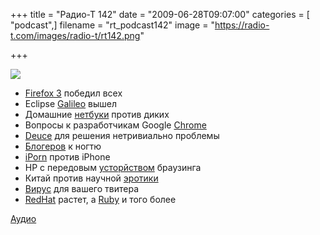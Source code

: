 +++
title = "Радио-Т 142"
date = "2009-06-28T09:07:00"
categories = [ "podcast",]
filename = "rt_podcast142"
image = "https://radio-t.com/images/radio-t/rt142.png"

+++

![](https://radio-t.com/images/radio-t/rt142.png)

- [Firefox 3](http://www.securitylab.ru/news/381727.php) победил всех
- Eclipse [Galileo](http://eclipse.dzone.com/articles/eclipse-galileo-how-release) вышел
- Домашние [нетбуки](http://webplanet.ru/news/gadgets/2009/06/25/net_no.html) против диких
- Вопросы к разработчикам Google [Chrome](http://chromosapiens.ru/index.php?topic=838)
- [Deuce](http://sites.google.com/site/deucestm/) для решения нетривиально проблемы
- [Блогеров](http://webplanet.ru/news/law/2009/06/23/ftc_on_blogger_ads.html) к ногтю
- [iPorn](http://www.techcrunch.com/2009/06/24/yep-iporn-is-here-for-the-iphone/) против iPhone
- HP с передовым [усторйством](http://hard.compulenta.ru/436995/) браузинга
- Китай против научной [эротики](http://net.compulenta.ru/436689/)
- [Вирус](http://soft.compulenta.ru/436651/) для вашего твитера
- [RedHat](http://business.compulenta.ru/436617/) растет, а [Ruby](http://www.securitylab.ru/news/381796.php) и того более

[Аудио](https://archive.rucast.net/radio-t/media/rt_podcast142.mp3)
<audio src="https://archive.rucast.net/radio-t/media/rt_podcast142.mp3" preload="none"></audio>
